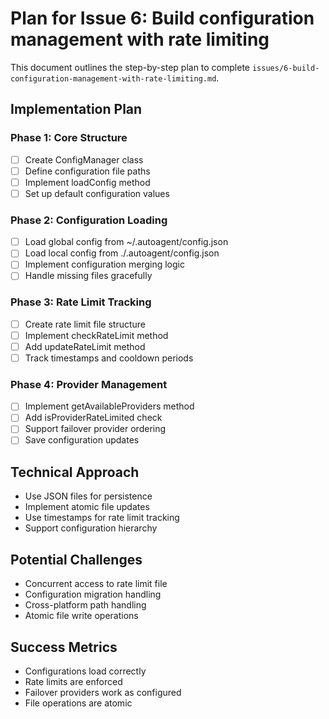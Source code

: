# Plan for Issue 6: Build configuration management with rate limiting

This document outlines the step-by-step plan to complete `issues/6-build-configuration-management-with-rate-limiting.md`.

## Implementation Plan

### Phase 1: Core Structure
- [ ] Create ConfigManager class
- [ ] Define configuration file paths
- [ ] Implement loadConfig method
- [ ] Set up default configuration values

### Phase 2: Configuration Loading
- [ ] Load global config from ~/.autoagent/config.json
- [ ] Load local config from ./.autoagent/config.json
- [ ] Implement configuration merging logic
- [ ] Handle missing files gracefully

### Phase 3: Rate Limit Tracking
- [ ] Create rate limit file structure
- [ ] Implement checkRateLimit method
- [ ] Add updateRateLimit method
- [ ] Track timestamps and cooldown periods

### Phase 4: Provider Management
- [ ] Implement getAvailableProviders method
- [ ] Add isProviderRateLimited check
- [ ] Support failover provider ordering
- [ ] Save configuration updates

## Technical Approach
- Use JSON files for persistence
- Implement atomic file updates
- Use timestamps for rate limit tracking
- Support configuration hierarchy

## Potential Challenges
- Concurrent access to rate limit file
- Configuration migration handling
- Cross-platform path handling
- Atomic file write operations

## Success Metrics
- Configurations load correctly
- Rate limits are enforced
- Failover providers work as configured
- File operations are atomic